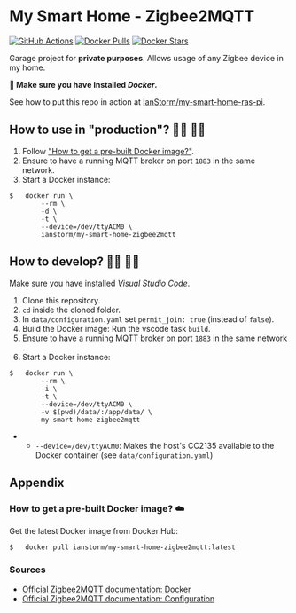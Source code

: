 # My Smart Home - Zigbee2MQTT

[![GitHub Actions](https://img.shields.io/endpoint.svg?url=https%3A%2F%2Factions-badge.atrox.dev%2FIanStorm%2Fmy-smart-home-zigbee2mqtt%2Fbadge%3Fref%3Dmain&style=flat&label=build&logo=none)](https://actions-badge.atrox.dev/IanStorm/my-smart-home-zigbee2mqtt/goto?ref=main)
[![Docker Pulls](https://img.shields.io/docker/pulls/ianstorm/my-smart-home-zigbee2mqtt)](https://hub.docker.com/r/ianstorm/my-smart-home-zigbee2mqtt)
[![Docker Stars](https://img.shields.io/docker/stars/ianstorm/my-smart-home-zigbee2mqtt)](https://hub.docker.com/r/ianstorm/my-smart-home-zigbee2mqtt)

Garage project for **private purposes**.
Allows usage of any Zigbee device in my home.

**🐳 Make sure you have installed *Docker*.**

See how to put this repo in action at [IanStorm/my-smart-home-ras-pi](https://github.com/IanStorm/my-smart-home-ras-pi).


## How to use in "production"? 👨‍💼 👩‍💼

1. Follow ["How to get a pre-built Docker image?"](#-how-to-get-a-pre-built-docker-image-☁️).
2. Ensure to have a running MQTT broker on port `1883` in the same network.
2. Start a Docker instance:
```
$	docker run \
		--rm \
		-d \
		-t \
		--device=/dev/ttyACM0 \
		ianstorm/my-smart-home-zigbee2mqtt
```


## How to develop? 👨‍💻 👩‍💻

Make sure you have installed *Visual Studio Code*.

1. Clone this repository.
2. `cd` inside the cloned folder.
2. In `data/configuration.yaml` set `permit_join: true` (instead of `false`).
2. Build the Docker image: Run the vscode task `build`.
2. Ensure to have a running MQTT broker on port `1883` in the same network .
2. Start a Docker instance:
```
$	docker run \
		--rm \
		-i \
		-t \
		--device=/dev/ttyACM0 \
		-v $(pwd)/data/:/app/data/ \
		my-smart-home-zigbee2mqtt
```
*
	* `--device=/dev/ttyACM0`: Makes the host's CC2135 available to the Docker container (see `data/configuration.yaml`)


## Appendix


### How to get a pre-built Docker image? ☁️

Get the latest Docker image from Docker Hub:
```
$	docker pull ianstorm/my-smart-home-zigbee2mqtt:latest
```


### Sources

* [Official Zigbee2MQTT documentation: Docker](https://www.zigbee2mqtt.io/information/docker.html#docker)
* [Official Zigbee2MQTT documentation: Configuration](https://www.zigbee2mqtt.io/information/configuration.html#configuration)
